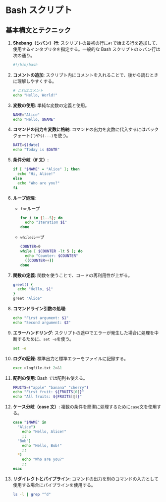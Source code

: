 # Bash スクリプト

## 基本構文とテクニック

1. **Shebang（シバン）行**:
   スクリプトの最初の行に`#!`で始まる行を追加して、使用するインタプリタを指定する。一般的な Bash スクリプトのシバン行は次の通り。

   ```bash
   #!/bin/bash
   ```

2. **コメントの追加**:
   スクリプト内にコメントを入れることで、後から読むときに理解しやすくする。

   ```bash
   # これはコメント
   echo "Hello, World!"
   ```

3. **変数の使用**:
   単純な変数の定義と使用。

   ```bash
   NAME="Alice"
   echo "Hello, $NAME"
   ```

4. **コマンドの出力を変数に格納**:
   コマンドの出力を変数に代入するにはバッククォート(`` ` ``)や`$(...)`を使う。

   ```bash
   DATE=$(date)
   echo "Today is $DATE"
   ```

5. **条件分岐（if 文）**:

   ```bash
   if [ "$NAME" = "Alice" ]; then
     echo "Hi, Alice!"
   else
     echo "Who are you?"
   fi
   ```

6. **ループ処理**:

   - `for`ループ

     ```bash
     for i in {1..5}; do
       echo "Iteration $i"
     done
     ```

   - `while`ループ

     ```bash
     COUNTER=0
     while [ $COUNTER -lt 5 ]; do
       echo "Counter: $COUNTER"
       ((COUNTER++))
     done
     ```

7. **関数の定義**:
   関数を使うことで、コードの再利用性が上がる。

   ```bash
   greet() {
     echo "Hello, $1"
   }
   greet "Alice"
   ```

8. **コマンドライン引数の処理**:

   ```bash
   echo "First argument: $1"
   echo "Second argument: $2"
   ```

9. **エラーハンドリング**:
   スクリプトの途中でエラーが発生した場合に処理を中断するために、`set -e`を使う。

   ```bash
   set -e
   ```

10. **ログの記録**:
    標準出力と標準エラーをファイルに記録する。

    ```bash
    exec >logfile.txt 2>&1
    ```

11. **配列の使用**:
    Bash では配列も使える。

    ```bash
    FRUITS=("apple" "banana" "cherry")
    echo "First fruit: ${FRUITS[0]}"
    echo "All fruits: ${FRUITS[@]}"
    ```

12. **ケース分岐（case 文）**:
    複数の条件を簡潔に処理するために`case`文を使用する。

    ```bash
    case "$NAME" in
      "Alice")
        echo "Hello, Alice!"
        ;;
      "Bob")
        echo "Hello, Bob!"
        ;;
      *)
        echo "Who are you?"
        ;;
    esac
    ```

13. **リダイレクトとパイプライン**:
    コマンドの出力を別のコマンドの入力として使用する場合にパイプラインを使用する。

    ```bash
    ls -l | grep "^d"
    ```
